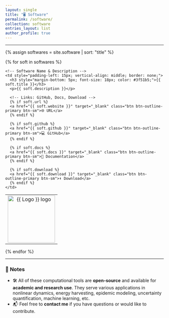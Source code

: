 ```yaml
---
layout: single
title: "🖥️ Software"
permalink: /software/
collection: software
entries_layout: list
author_profile: true
---
```


---

{% assign softwares = site.software | sort: "title" %}

{% for soft in softwares %}
<table style="width:100%; margin-bottom: 15px; border-collapse:collapse; border: none; table-layout: fixed; border-spacing: 0;">
  <tr>
    <!-- Software Logo -->
    <td style="width: 150px; text-align: center; vertical-align: middle; border: none;">
      <img src="{{ soft.logo }}" alt="{{ Logo }} logo" style="width: 150px; height: auto;">
    </td>

    <!-- Software Name & Description -->
    <td style="padding-left: 15px; vertical-align: middle; border: none;">
      <h3 style="margin-bottom: 5px; font-size: 18px; color: #3f51b5;">{{ soft.title }}</h3>
      <p>{{ soft.description }}</p>

      <!-- Links: GitHub, Docs, Download -->
      {% if soft.url %}
      <a href="{{ soft.website }}" target="_blank" class="btn btn-outline-primary btn-sm">🌐 URL</a>
      {% endif %}
      
      {% if soft.github %}
      <a href="{{ soft.github }}" target="_blank" class="btn btn-outline-primary btn-sm">💻 GitHub</a>
      {% endif %}

      {% if soft.docs %}
      <a href="{{ soft.docs }}" target="_blank" class="btn btn-outline-primary btn-sm">📖 Documentation</a>
      {% endif %}

      {% if soft.download %}
      <a href="{{ soft.download }}" target="_blank" class="btn btn-outline-primary btn-sm">⬇️ Download</a>
      {% endif %}
    </td>
  </tr>
</table>
{% endfor %}

---

### 📌 **Notes**
- 🛠️ All of these computational tools are **open-source** and available for **academic and research use**. They serve various applications in nonlinear dynamics, energy harvesting, epidemic modeling, uncertainty quantification, machine learning, etc.
- 📬 Feel free to **contact me** if you have questions or would like to contribute.

